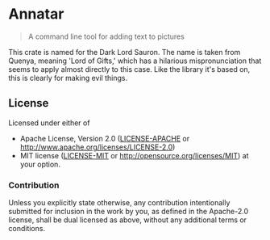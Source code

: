 # Annatar

> A command line tool for adding text to pictures

This crate is named for the Dark Lord Sauron. The name is taken from Quenya, meaning 'Lord of Gifts,' which has a hilarious mispronunciation that seems to apply almost directly to this case. Like the library it's based on, this is clearly for making evil things.

## License

Licensed under either of
 * Apache License, Version 2.0 ([LICENSE-APACHE](LICENSE-APACHE) or http://www.apache.org/licenses/LICENSE-2.0)
 * MIT license ([LICENSE-MIT](LICENSE-MIT) or http://opensource.org/licenses/MIT)
at your option.

### Contribution

Unless you explicitly state otherwise, any contribution intentionally submitted
for inclusion in the work by you, as defined in the Apache-2.0 license, shall be dual licensed as above, without any
additional terms or conditions.

[LICENSE-APACHE]: https://github.com/archer884/annatar/blob/master/LICENSE-MIT
[LICENSE-MIT]: https://github.com/archer884/annatar/blob/master/LICENSE-APACHE
